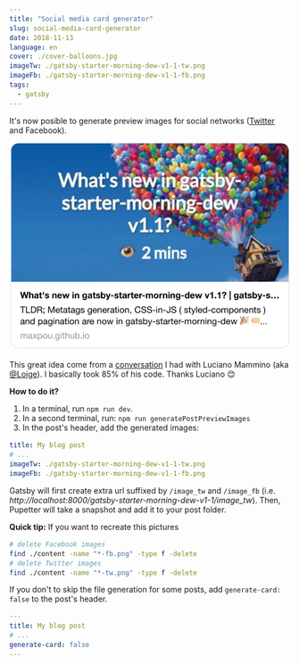 ```yaml
---
title: "Social media card generator"
slug: social-media-card-generator
date: 2018-11-13
language: en
cover: ./cover-balloons.jpg
imageTw: ./gatsby-starter-morning-dew-v1-1-tw.png
imageFb: ./gatsby-starter-morning-dew-v1-1-fb.png
tags:
  - gatsby
---
```



It's now posible to generate preview images for social networks ([Twitter](https://cards-dev.twitter.com/validator) and Facebook).

![twitter cards](./twitter-cards.png)

This great idea come from a [conversation](https://twitter.com/_maxpou/status/1054106299213012992) I had with Luciano Mammino (aka [@Loige](https://twitter.com/loige)). I basically took 85% of his code. Thanks Luciano 😊


**How to do it?**

1. In a terminal, run `npm run dev`.
2. In a second terminal, run: `npm run generatePostPreviewImages`
3. In the post's header, add the generated images:
  ```yaml
  title: My blog post
  # ...
  imageTw: ./gatsby-starter-morning-dew-v1-1-tw.png
  imageFb: ./gatsby-starter-morning-dew-v1-1-fb.png
  ```

Gatsby will first create extra url suffixed by `/image_tw` and `/image_fb` (i.e. *http://localhost:8000/gatsby-starter-morning-dew-v1-1/image_tw*). Then, Pupetter will take a snapshot and add it to your post folder.

**Quick tip:** If you want to recreate this pictures

```bash
# delete Facebook images
find ./content -name "*-fb.png" -type f -delete
# delete Twitter images
find ./content -name "*-tw.png" -type f -delete
```

If you don't to skip the file generation for some posts, add `generate-card: false` to the post's header.

```yaml
---
title: My blog post
# ...
generate-card: false
---
```
